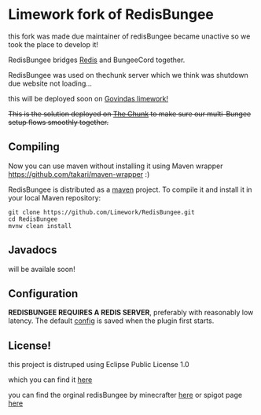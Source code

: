 # Limework fork of RedisBungee

this fork was made due maintainer of redisBungee became unactive so we took the place to develop it!

RedisBungee bridges [Redis](http://redis.io) and BungeeCord together. 

RedisBungee was used on thechunk server which we think was shutdown due website not loading...

this will be deployed soon on [Govindas limework!](https://Limework.net) 

~~This is the solution deployed on [The Chunk](http://thechunk.net) to make sure our multi-Bungee setup flows smoothly together.~~

## Compiling

Now you can use maven without installing it using Maven wrapper https://github.com/takari/maven-wrapper :)

RedisBungee is distributed as a [maven](http://maven.apache.org) project. To compile it and install it in your local Maven repository:

    git clone https://github.com/Limework/RedisBungee.git
    cd RedisBungee
    mvnw clean install

## Javadocs

will be availale soon!


## Configuration

**REDISBUNGEE REQUIRES A REDIS SERVER**, preferably with reasonably low latency. The default [config](https://github.com/minecrafter/RedisBungee/blob/master/src/main/resources/example_config.yml) is saved when the plugin first starts.

## License!

this project is distruped using Eclipse Public License 1.0

which you can find it [here](https://github.com/Limework/RedisBungee/blob/master/LICENSE)

you can find the orginal redisBungee by minecrafter [here](https://github.com/minecrafter/RedisBungee) or spigot page [here](https://www.spigotmc.org/resources/redisbungee.13494/)